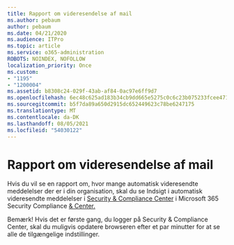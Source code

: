 ```yaml
---
title: Rapport om videresendelse af mail
ms.author: pebaum
author: pebaum
ms.date: 04/21/2020
ms.audience: ITPro
ms.topic: article
ms.service: o365-administration
ROBOTS: NOINDEX, NOFOLLOW
localization_priority: Once
ms.custom:
- "1195"
- "1200004"
ms.assetid: b8308c24-029f-43ab-af84-0ac97e6ff9d7
ms.openlocfilehash: 6ec48c625ad183b34cb9dd665e5275c0c6c23b075233fcee4712404ab8f37284
ms.sourcegitcommit: b5f7da89a650d2915dc652449623c78be6247175
ms.translationtype: MT
ms.contentlocale: da-DK
ms.lasthandoff: 08/05/2021
ms.locfileid: "54030122"
---
```

# <a name="email-forwarding-report"></a>Rapport om videresendelse af mail

Hvis du vil se en rapport om, hvor mange automatisk videresendte meddelelser der er i din organisation, skal du se Indsigt i automatisk videresendte meddelelser i [Security & Compliance Center](https://docs.microsoft.com/microsoft-365/security/office-365-security/mfi-auto-forwarded-messages-report) i Microsoft 365 Security Compliance [ &amp; Center.](https://protection.office.com/#/homepage)
  
Bemærk! Hvis det er første gang, du logger på Security &amp; Compliance Center, skal du muligvis opdatere browseren efter et par minutter for at se alle de tilgængelige indstillinger.
  